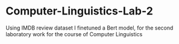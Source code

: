 # Computer-Linguistics-Lab-2
Using IMDB review dataset I finetuned a Bert model, for the second laboratory work for the course of Computer Linguistics
